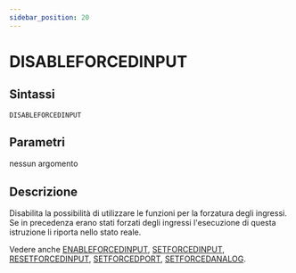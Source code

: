 ```yaml
---
sidebar_position: 20
---
```


# DISABLEFORCEDINPUT 

## Sintassi

  ```
  DISABLEFORCEDINPUT 
  ```

## Parametri
nessun argomento          

## Descrizione
Disabilita la possibilità di utilizzare le funzioni per la forzatura degli ingressi. Se in precedenza erano stati forzati degli ingressi l'esecuzione di questa istruzione li riporta nello stato reale. 

Vedere anche
[ENABLEFORCEDINPUT](ENABLEFORCEDINPUT.md), 
[SETFORCEDINPUT](SETFORCEDINPUT.md), 
[RESETFORCEDINPUT](RESETFORCEDINPUT.md), 
[SETFORCEDPORT](SETFORCEDPORT.md), 
[SETFORCEDANALOG](SETFORCEDANALOG.md).